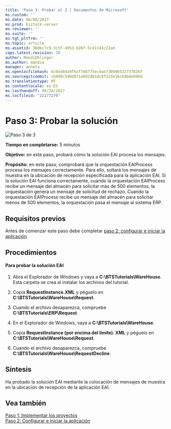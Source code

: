 ```yaml
---
title: 'Paso 3: Probar el 2 | Documentos de Microsoft'
ms.custom: ''
ms.date: 06/08/2017
ms.prod: biztalk-server
ms.reviewer: ''
ms.suite: ''
ms.tgt_pltfrm: ''
ms.topic: article
ms.assetid: 30dbc7c9-3c5f-4953-b26f-5c41141c22ad
caps.latest.revision: 20
author: MandiOhlinger
ms.author: mandia
manager: anneta
ms.openlocfilehash: 6c0e484a9f6af788775ec4ae7309965327378267
ms.sourcegitcommit: cb908c540d8f1a692d01dc8f313e16cb4b4e696d
ms.translationtype: MT
ms.contentlocale: es-ES
ms.lasthandoff: 09/20/2017
ms.locfileid: "22277276"
---
```

# <a name="step-3-test-the-solution"></a>Paso 3: Probar la solución
![Paso 3 de 3](../adapters-and-accelerators/adapter-oracle-database/media/step-3of3.gif "Step_3of3")  
  
 **Tiempo en completarse:** 5 minutos  
  
 **Objetivo:** en este paso, probará cómo la solución EAI procesa los mensajes.  
  
 **Propósito:** en este paso, comprobará que la orquestación EAIProcess procesa los mensajes correctamente. Para ello, soltará los mensajes de muestra en la ubicación de recepción especificada para la aplicación EAI. Si la solución EAI funciona correctamente, cuando la orquestación EAIProcess recibe un mensaje del almacén para solicitar más de 500 elementos, la orquestación genera un mensaje de solicitud de rechazo. Cuando la orquestación EAIProcess recibe un mensaje del almacén para solicitar menos de 500 elementos, la orquestación pasa el mensaje al sistema ERP.  
  
## <a name="prerequisites"></a>Requisitos previos  
 Antes de comenzar este paso debe completar [paso 2: configurar e iniciar la aplicación](../core/step-2-configure-and-start-the-application1.md).  
  
## <a name="procedures"></a>Procedimientos  
  
#### <a name="to-test-the-eai-solution"></a>Para probar la solución EAI  
  
1.  Abra el Explorador de Windows y vaya a **C:\BTSTutorials\WareHouse**.  Esta carpeta se crea al instalar los archivos del tutorial.  
  
2.  Copia **RequestInstance.XML** y péguelo en **C:\BTSTutorials\WareHouse\Request**.  
  
3.  Cuando el archivo desaparezca, compruebe **C:\BTSTutorials\ERP\Request**.  
  
4.  En el Explorador de Windows, vaya a **C:\BTSTutorials\WareHouse**.  
  
5.  Copia **RequestInstance (por encima del límite). XML** y péguelo en **C:\BTSTutorials\WareHouse\Request**.  
  
6.  Cuando el archivo desaparezca, compruebe **C:\BTSTutorials\WareHouse\RequestDecline**.  
  
## <a name="what-did-i-just-do"></a>Síntesis  
 Ha probado la solución EAI mediante la colocación de mensajes de muestra en la ubicación de recepción de la aplicación EAI.  
  
## <a name="see-also"></a>Vea también  
 [Paso 1: Implementar los proyectos](../core/step-1-deploy-the-projects.md)   
 [Paso 2: Configurar e iniciar la aplicación](../core/step-2-configure-and-start-the-application1.md)